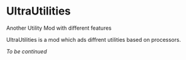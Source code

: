 # UltraUtilities
Another Utility Mod with different features

UltraUtilities is a mod which ads diffrent utilities based on processors.

_To be continued_
